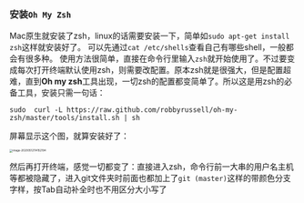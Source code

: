 ### 安装`Oh My Zsh`

Mac原生就安装了zsh，linux的话需要安装一下，简单如`sudo apt-get install zsh`这样就安装好了。
 可以先通过`cat /etc/shells`查看自己有哪些shell，一般都会有很多种。
 使用方法很简单，直接在命令行里输入`zsh`就开始使用了。不过要变成每次打开终端默认使用zsh，则需要改配置。原本zsh就是很强大，但是配置超难，直到**Oh my zsh**工具出现，一切zsh的配置都变简单了。所以这是用zsh的必备工具，安装只需一句话：

```shell
sudo  curl -L https://raw.github.com/robbyrussell/oh-my-zsh/master/tools/install.sh | sh 
```

屏幕显示这个图，就算安装好了：

<img src="https://tva1.sinaimg.cn/large/007S8ZIlly1gepinsoaudj30xs0dmtjz.jpg" alt="image-20200512114152194" style="zoom:33%;" /> 

然后再打开终端，感觉一切都变了：直接进入zsh，命令行前一大串的用户名主机等都被隐藏了，进入git文件夹时前面也都加上了`git (master)`这样的带颜色分支字样，按Tab自动补全时也不用区分大小写了